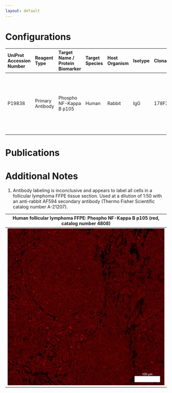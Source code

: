 ```yaml
---
layout: default
---
```


# Configurations

| UniProt Accession Number   | Reagent Type     | Target Name / Protein Biomarker   | Target Species   | Host Organism   | Isotype   | Clonality   | Vendor                    | Catalog Number   | Conjugate    | RRID   | Availability   | Method                 | Tissue Preservation   | Target Tissue   | Tissue State        | Detergent         | Antigen Retrieval Conditions                                                               | Dye Inactivation Conditions   | Recommend   | Agree                                                        | Disagree   | Contributor                                                  | Notes       |
|:---------------------------|:-----------------|:----------------------------------|:-----------------|:----------------|:----------|:------------|:--------------------------|:-----------------|:-------------|:-------|:---------------|:-----------------------|:----------------------|:----------------|:--------------------|:------------------|:-------------------------------------------------------------------------------------------|:------------------------------|:------------|:-------------------------------------------------------------|:-----------|:-------------------------------------------------------------|:------------|
| P19838                     | Primary Antibody | Phospho NF-Kappa B p105           | Human            | Rabbit          | IgG       | 178F3       | Cell Signaling Technology | PA5-79525        | Unconjugated | NA     | Stock          | Multiplexed 2D Imaging | FFPE                  | Lymph Node      | Follicular Lymphoma | 0.3% Triton-X-100 | pH 6 for 30 minutes ER1 (AR9961) and pH 9 for 30 minutes ER2 (AR9640) using the Leica Bond | NA                            | No          | [0000-0003-4379-8967](https://orcid.org/0000-0003-4379-8967) | NA         | [0000-0003-4379-8967](https://orcid.org/0000-0003-4379-8967) | [1](#notes) |

# Publications



# Additional Notes

<a name="notes"></a>
1. Antibody labeling is inconclusive and appears to label all cells in a follicular lymphoma FFPE tissue section. Used at a dilution of 1:50 with an anti-rabbit AF594 secondary antibody (Thermo Fisher Scientific catalog number A-21207).

| Human follicular lymphoma FFPE: Phospho NF-Kappa B p105 (red, catalog number 4808) |
|:-------:|
| ![](FL_FFPE_PhosphoNF-KappaBp105_CST_4808.jpg) |

